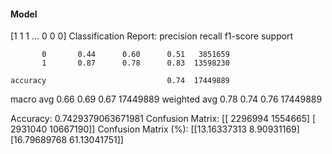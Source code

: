 #### Model
[1 1 1 ... 0 0 0]
Classification Report:
              precision    recall  f1-score   support

           0       0.44      0.60      0.51   3851659
           1       0.87      0.78      0.83  13598230

    accuracy                           0.74  17449889
   macro avg       0.66      0.69      0.67  17449889
weighted avg       0.78      0.74      0.76  17449889

Accuracy: 0.7429379063671981
Confusion Matrix:
[[ 2296994  1554665]
 [ 2931040 10667190]]
Confusion Matrix (%):
[[13.16337313  8.90931169]
 [16.79689768 61.13041751]]
